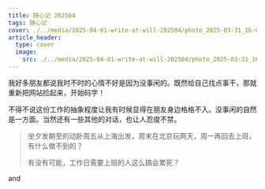 ```yaml
---
title: 随心记 202504
tags: 随心记
cover: ./../media/2025-04-01-write-at-will-202504/photo_2025-03-31_16-06-09.jpg
article_header:
  type: cover
  image: 
    src: ./../media/2025-04-01-write-at-will-202504/photo_2025-03-31_16-06-14.jpg
---
```


我好多朋友都说我时不时的心情不好是因为没事闲的。既然给自己找点事干，那就重新把网站捡起来，开始码字！

<!--more-->

不得不说这份工作的抽象程度让我有时候显得在朋友身边格格不入。没事闲的自然是一方面。当然还有一些其他的对话，也让人忍俊不禁。

> 坐夕发朝至的动卧周五从上海出发，周末在北京玩两天，周一再回去上班，有什么做不到的？
>
> 有没有可能，工作日需要上班的人这么搞会累死？

and

> 
